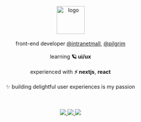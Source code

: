 
<div align="center">
  <a href="https://www.veronezi.dev">
    <img src="https://user-images.githubusercontent.com/48724782/216492736-35357d66-4002-4f1f-9529-e91dce2b377b.png" alt="logo" width=75 />
  </a>
</div>

<br />

<div align="center">
  front-end developer <a href="https://intranetmall.com.br/">@intranetmall</a>, <a href="https://thepilgrim.com.br/">@pilgrim</a>
</div>

<br />

<div align="center">
  learning <strong>🪐 ui/ux</strong>
</div>

<br />

<div align="center">
  experienced with <strong>⚡ nextjs</strong>, <strong>react</strong>
</div>

<br />

<div align="center">
  ✨ building delightful user experiences is my passion
</div>

<br />
<br />
<br />

<div align="center">
  <a href="https://www.veronezi.dev">
    <img src="https://img.shields.io/badge/website-000000.svg?style=for-the-badge&logo=amp&logoColor=white" />
  </a>
  <a href="https://www.linkedin.com/in/filipeveronezi/">
    <img src="https://img.shields.io/badge/linkedin-000000.svg?style=for-the-badge&logo=linkedin&logoColor=white" />
  </a>
  <a href="mailto:filipeseidi@hotmail.com">
    <img src="https://img.shields.io/badge/email-000000.svg?style=for-the-badge&logo=mail.ru&logoColor=white" />
  </a>
</div>
